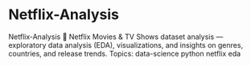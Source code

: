 # Netflix-Analysis
Netflix-Analysis 📌 Netflix Movies &amp; TV Shows dataset analysis — exploratory data analysis (EDA), visualizations, and insights on genres, countries, and release trends.  Topics: data-science python netflix eda
